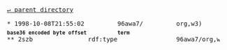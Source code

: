 <pre>
  <a href="../">&#x21b5; parent directory</a>
  
  * 1998-10-08T21:55:02&#x0009;&#x0009;96awa7/&#x0009;&#x0009;org,w3)&#x0009;&#x0009;1998/10/WD-rdf-syntax-19981008
  <sub><b>base36 encoded byte offset</b></sub>&#x0009;<sub><b>term</b></sub>
  ** 2szb&#x0009;&#x0009;rdf:type&#x0009;&#x0009;96awa7/org,w3)/1998/10/WD-rdf-syntax-19981008/2szb
</pre>
